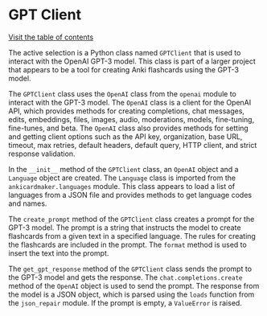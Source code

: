 # GPT Client

[Visit the table of contents](../README.md)

The active selection is a Python class named `GPTClient` that is used to
interact with the OpenAI GPT-3 model. This class is part of a larger
project that appears to be a tool for creating Anki flashcards using the
GPT-3 model.

The `GPTClient` class uses the `OpenAI` class from the `openai` module
to interact with the GPT-3 model. The `OpenAI` class is a client for the
OpenAI API, which provides methods for creating completions, chat
messages, edits, embeddings, files, images, audio, moderations, models,
fine-tuning, fine-tunes, and beta. The `OpenAI` class also provides
methods for setting and getting client options such as the API key,
organization, base URL, timeout, max retries, default headers, default
query, HTTP client, and strict response validation.

In the `__init__` method of the `GPTClient` class, an `OpenAI` object
and a `Language` object are created. The `Language` class is imported
from the `ankicardmaker.languages` module. This class appears to load a
list of languages from a JSON file and provides methods to get language
codes and names.

The `create_prompt` method of the `GPTClient` class creates a prompt for
the GPT-3 model. The prompt is a string that instructs the model to
create flashcards from a given text in a specified language. The rules
for creating the flashcards are included in the prompt. The `format`
method is used to insert the text into the prompt.

The `get_gpt_response` method of the `GPTClient` class sends the prompt
to the GPT-3 model and gets the response. The `chat.completions.create`
method of the `OpenAI` object is used to send the prompt. The response
from the model is a JSON object, which is parsed using the `loads`
function from the `json_repair` module. If the prompt is empty, a
`ValueError` is raised.
